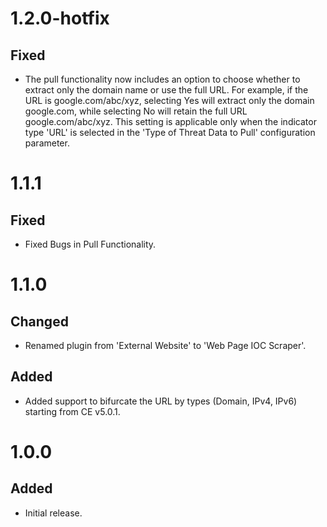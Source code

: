 # 1.2.0-hotfix
## Fixed
- The pull functionality now includes an option to choose whether to extract only the domain name or use the full URL. For example, if the URL is google.com/abc/xyz, selecting Yes will extract only the domain google.com, while selecting No will retain the full URL google.com/abc/xyz. This setting is applicable only when the indicator type 'URL' is selected in the 'Type of Threat Data to Pull' configuration parameter.

# 1.1.1
## Fixed
- Fixed Bugs in Pull Functionality.

# 1.1.0
## Changed
- Renamed plugin from 'External Website' to 'Web Page IOC Scraper'.
## Added
- Added support to bifurcate the URL by types (Domain, IPv4, IPv6) starting from CE v5.0.1.

# 1.0.0
## Added
- Initial release.